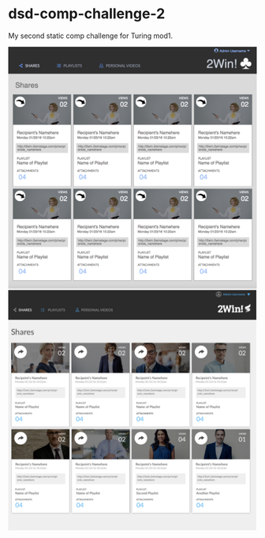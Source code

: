 # dsd-comp-challenge-2

My second static comp challenge for Turing mod1.

![my comp](https://github.com/dsdunn/dsd-comp-challenge-2/blob/master/Screen%20Shot%202018-04-09%20at%208.57.57%20PM.png?raw=true )
![original](https://github.com/dsdunn/dsd-comp-challenge-2/blob/master/Screen%20Shot%202018-04-09%20at%208.58.30%20PM.png?raw=true )
